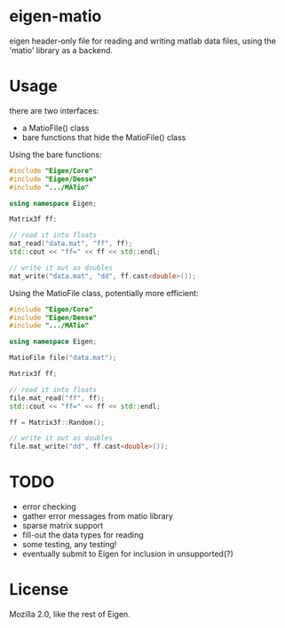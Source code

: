 # eigen-matio
eigen header-only file for reading and writing matlab data files, using the 'matio' library as a backend.

# Usage
there are two interfaces: 
- a MatioFile() class
- bare functions that hide the MatioFile() class

Using the bare functions:
```cpp
#include "Eigen/Core"
#include "Eigen/Dense"
#include ".../MATio"

using namespace Eigen;

Matrix3f ff;

// read it into floats
mat_read("data.mat", "ff", ff);
std::cout << "ff=" << ff << std::endl;

// write it out as doubles
mat_write("data.mat", "dd", ff.cast<double>());
```

Using the MatioFile class, potentially more efficient:
```cpp
#include "Eigen/Core"
#include "Eigen/Dense"
#include ".../MATio"

using namespace Eigen;

MatioFile file("data.mat");

Matrix3f ff;

// read it into floats
file.mat_read("ff", ff);
std::cout << "ff=" << ff << std::endl;

ff = Matrix3f::Random();

// write it out as doubles
file.mat_write("dd", ff.cast<double>());
```

# TODO
- error checking
- gather error messages from matio library
- sparse matrix support
- fill-out the data types for reading
- some testing, any testing!
- eventually submit to Eigen for inclusion in unsupported(?)

# License
Mozilla 2.0, like the rest of Eigen.
